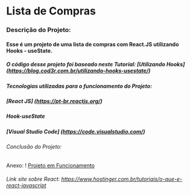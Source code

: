 # Lista de Compras
### Descrição do Projeto: 
#### Esse é um projeto de uma lista de compras com React.JS utilizando Hooks - useState.
##### O código desse projeto foi baseado neste Tutorial: [Utilizando Hooks] (https://blog.cod3r.com.br/utilizando-hooks-usestate/)

##### Tecnologias utilizadas para o funcionamento do Projeto:
##### [React JS] (https://pt-br.reactjs.org/)
##### Hook-useState
##### [Visual Studio Code] (https://code.visualstudio.com/)

###### Conclusão do Projeto:
Anexo: ! [Projeto em Funcionamento](https://github.com/mathxusohai/ListadeCompras/blob/main/Screen/Print%20Funcionando..PNG)


###### Link site sobre React: <https://www.hostinger.com.br/tutoriais/o-que-e-react-javascript>

